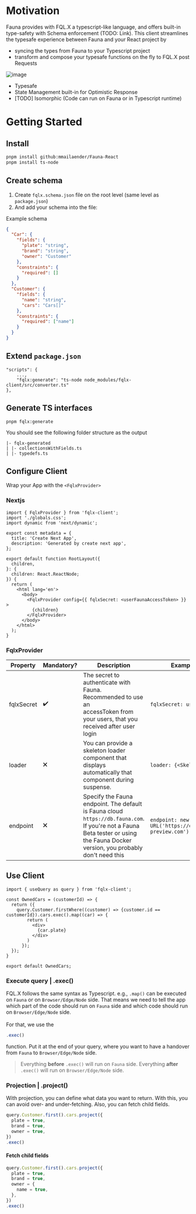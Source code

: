 # Motivation

Fauna provides with FQL.X a typescript-like language, and offers built-in type-safety with Schema enforcement (TODO: Link). This client streamlines the typesafe experience between Fauna and your React project by

- syncing the types from Fauna to your Typescript project
- transform and compose your typesafe functions on the fly to FQL.X post Requests

![image](https://github.com/mmailaender/Fauna-React/assets/87228994/5260ec7e-9ae5-453f-a996-9fdaaff70cdf)

- Typesafe
- State Management built-in for Optimistic Response
- [TODO] Isomorphic (Code can run on Fauna or in Typescript runtime)

# Getting Started

## Install

```bash
pnpm install github:mmailaender/Fauna-React
pnpm install ts-node
```

## Create schema

1. Create `fqlx.schema.json` file on the root level (same level as `package.json`)
2. And add your schema into the file:

Example schema

```json
{
  "Car": {
    "fields": {
      "plate": "string",
      "brand": "string",
      "owner": "Customer"
    },
    "constraints": {
      "required": []
    }
  },
  "Customer": {
    "fields": {
      "name": "string",
      "cars": "Cars[]"
    },
    "constraints": {
      "required": ["name"]
    }
  }
}
```

## Extend `package.json`

```
"scripts": {
    ...,
    "fqlx:generate": "ts-node node_modules/fqlx-client/src/converter.ts"
},
```

## Generate TS interfaces

```
pnpm fqlx:generate
```

You should see the following folder structure as the output

```
|- fqlx-generated
| |- collectionsWithFields.ts
| |- typedefs.ts
```

## Configure Client

Wrap your App with the `<FqlxProvider>`

### Nextjs

```tsx
import { FqlxProvider } from 'fqlx-client';
import './globals.css';
import dynamic from 'next/dynamic';

export const metadata = {
  title: 'Create Next App',
  description: 'Generated by create next app',
};

export default function RootLayout({
  children,
}: {
  children: React.ReactNode;
}) {
  return (
    <html lang='en'>
      <body>
        <FqlxProvider config={{ fqlxSecret: <userFaunaAccessToken> }} >
          {children}
        </FqlxProvider>
      </body>
    </html>
  );
}
```

### FqlxProvider

| Property   | Mandatory? | Description                                                                                                                                                         | Example                                             |
| ---------- | ---------- | ------------------------------------------------------------------------------------------------------------------------------------------------------------------- | --------------------------------------------------- |
| fqlxSecret | ✔️         | The secret to authenticate with Fauna. Recommended to use an <br> accessToken from your users, that you received after user login                                   | `fqlxSecret: useAuth()`                             |
| loader     | 🗙          | You can provide a skeleton loader component that displays <br> automatically that component during suspense.                                                        | `loader: {<Skeleton />}`                            |
| endpoint   | 🗙          | Specify the Fauna endpoint. The default is Fauna cloud `https://db.fauna.com`. If you're not a Fauna Beta tester or using the Fauna Docker version, you probably don't need this | `endpoint: new URL('https://db.fauna-preview.com')` |

## Use Client

```tsx
import { useQuery as query } from 'fqlx-client';

const OwnedCars = (customerId) => {
  return ({
    query.Customer.firstWhere((customer) => {customer.id == customerId}).cars.exec().map((car) => {
        return (
          <div>
            {car.plate}
          </div>
        )
      });
  });
}

export default OwnedCars;
```

### Execute query | .exec()

FQL.X follows the same syntax as Typescript. e.g., `.map()` can be executed on `Fauna` or on `Browser/Edge/Node` side. That means we need to tell the app which part of the code should run on `Fauna` side and which code should run on `Browser/Edge/Node` side. <br><br>
For that, we use the

```js
.exec()
```

function. Put it at the end of your query, where you want to have a handover from `Fauna` to `Browser/Edge/Node` side. <br>

> Everything **before** `.exec()` will run on `Fauna` side. Everything **after** `.exec()` will run on `Browser/Edge/Node` side.

### Projection | .project()

With projection, you can define what data you want to return. With this, you can avoid over- and under-fetching. Also, you can fetch child fields.

```jsx
query.Customer.first().cars.project({
  plate = true,
  brand = true,
  owner = true,
})
.exec()
```

#### Fetch child fields

```jsx
query.Customer.first().cars.project({
  plate = true,
  brand = true,
  owner = {
    name = true,
  },
})
.exec()
```
